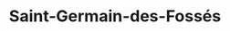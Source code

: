 ---
title: Saint-Germain-des-Fossés
url: /saint-germain-des-fosses/
latitude: 46.204
longitude: 3.433
---